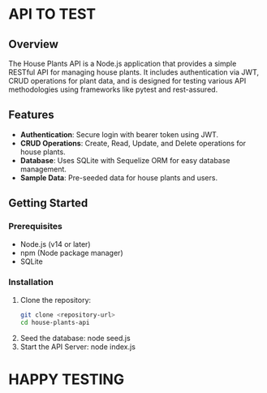 # API TO TEST

## Overview
The House Plants API is a Node.js application that provides a simple RESTful API for managing house plants. It includes authentication via JWT, CRUD operations for plant data, and is designed for testing various API methodologies using frameworks like pytest and rest-assured.

## Features
- **Authentication**: Secure login with bearer token using JWT.
- **CRUD Operations**: Create, Read, Update, and Delete operations for house plants.
- **Database**: Uses SQLite with Sequelize ORM for easy database management.
- **Sample Data**: Pre-seeded data for house plants and users.

## Getting Started

### Prerequisites
- Node.js (v14 or later)
- npm (Node package manager)
- SQLite

### Installation
1. Clone the repository:
   ```bash
   git clone <repository-url>
   cd house-plants-api
2. Seed the database: 
    node seed.js
3. Start the API Server:
    node index.js

# HAPPY TESTING